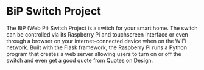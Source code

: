 # BiP Switch Project
The BiP (Web Pi) Switch Project is a switch for your smart home. The switch can be controlled via its Raspberry Pi and touchscreen interface or even through a browser on your internet-connected device when on the WiFi network. Built with the Flask framework, the Raspberry Pi runs a Python program that creates a web server allowing users to turn on or off the switch and even get a good quote from Quotes on Design.
